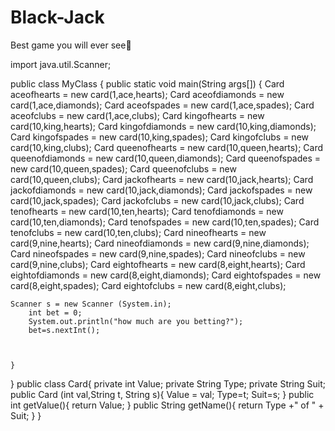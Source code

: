 # Black-Jack
Best game you will ever see🤯

import java.util.Scanner;

public class MyClass {
    public static void main(String args[]) {
    Card aceofhearts = new card(1,ace,hearts);
    Card aceofdiamonds = new card(1,ace,diamonds);
    Card aceofspades = new card(1,ace,spades);
    Card aceofclubs = new card(1,ace,clubs);
    Card kingofhearts = new card(10,king,hearts);
    Card kingofdiamonds = new card(10,king,diamonds);
    Card kingofspades = new card(10,king,spades);
    Card kingofclubs = new card(10,king,clubs);
    Card queenofhearts = new card(10,queen,hearts);
    Card queenofdiamonds = new card(10,queen,diamonds);
    Card queenofspades = new card(10,queen,spades);
    Card queenofclubs = new card(10,queen,clubs);
    Card jackofhearts = new card(10,jack,hearts);
    Card jackofdiamonds = new card(10,jack,diamonds);
    Card jackofspades = new card(10,jack,spades);
    Card jackofclubs = new card(10,jack,clubs);
    Card tenofhearts = new card(10,ten,hearts);
    Card tenofdiamonds = new card(10,ten,diamonds);
    Card tenofspades = new card(10,ten,spades);
    Card tenofclubs = new card(10,ten,clubs);
    Card nineofhearts = new card(9,nine,hearts);
    Card nineofdiamonds = new card(9,nine,diamonds);
    Card nineofspades = new card(9,nine,spades);
    Card nineofclubs = new card(9,nine,clubs);
    Card eightofhearts = new card(8,eight,hearts);
    Card eightofdiamonds = new card(8,eight,diamonds);
    Card eightofspades = new card(8,eight,spades);
    Card eightofclubs = new card(8,eight,clubs);
    
    
    
    
    
    
    
    
    
    
    
    
    
    
    
    
    
    
    Scanner s = new Scanner (System.in);
        int bet = 0;
        System.out.println("how much are you betting?");
        bet=s.nextInt();
    
    
    
    }
}
public class Card{
    private int Value; 
    private String Type;
    private String Suit; 
    public Card (int val,String t, String s){
        Value = val;
        Type=t;
        Suit=s;
    }
    public int getValue(){
        return Value;
    }
    public String getName(){
        return Type +" of " + Suit;
    }
}
